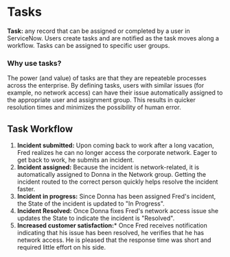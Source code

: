 # Tasks
**Task:** any record that can be assigned or completed by a user in ServiceNow.  Users create tasks and are notified as the task moves along a workflow.  Tasks can be assigned to specific user groups.

### Why use tasks?
The power (and value) of tasks are that they are repeateble processes across the enterprise.  By defining tasks, users with similar issues (for example, no network access) can have their issue automatically assigned to the appropriate user and assignment group.  This results in quicker resolution times and minimizes the possibility of human error.

## Task Workflow
1. **Incident submitted:** Upon coming back to work after a long vacation, Fred realizes he can no longer access the corporate network.  Eager to get back to work, he submits an incident.
2. **Incident assigned:** Because the incident is network-related, it is automatically assigned to Donna in the Network group.  Getting the incident routed to the correct person quickly helps resolve the incident faster.
3. **Incident in progress:** Since Donna has been assigned Fred's incident, the State of the incident is updated to "In Progress".
4. **Incident Resolved:** Once Donna fixes Fred's network access issue she updates the State to indicate the incident is "Resolved".
5. **Increased customer satisfaction:*** Once Fred receives notification indicating that his issue has been resolved, he verifies that he has network access.  He is pleased that the response time was short and required little effort on his side.


